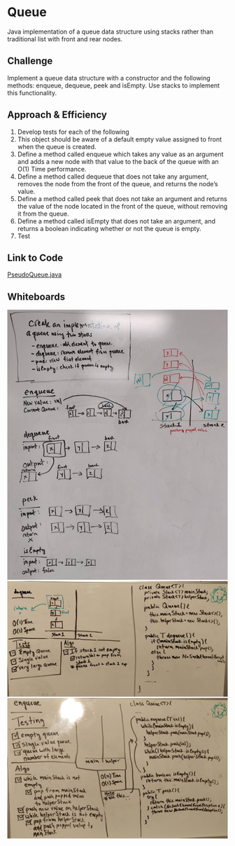 # Queue
Java implementation of a queue data structure using stacks rather than traditional list with front and rear nodes.

## Challenge
Implement a queue data structure with a constructor and the following methods: enqueue, dequeue, peek and isEmpty. Use stacks to implement this functionality.

## Approach & Efficiency
1. Develop tests for each of the following
2. This object should be aware of a default empty value assigned to front when the queue is created.
3. Define a method called enqueue which takes any value as an argument and adds a new node with that value to the back of the queue with an O(1) Time performance.
4. Define a method called dequeue that does not take any argument, removes the node from the front of the queue, and returns the node’s value.
5. Define a method called peek that does not take an argument and returns the value of the node located in the front of the queue, without removing it from the queue.
6. Define a method called isEmpty that does not take an argument, and returns a boolean indicating whether or not the queue is empty.
7. Test

## Link to Code
[PseudoQueue.java](../src/main/java/code401Challenges/pseudoqueue/PseudoQueue.java)

## Whiteboards
![WB1](../assets/pseudoQueue1.jpg)
![WB2](../assets/pseudoQueue2.jpg)
![WB3](../assets/pseudoQueue3.jpg)
